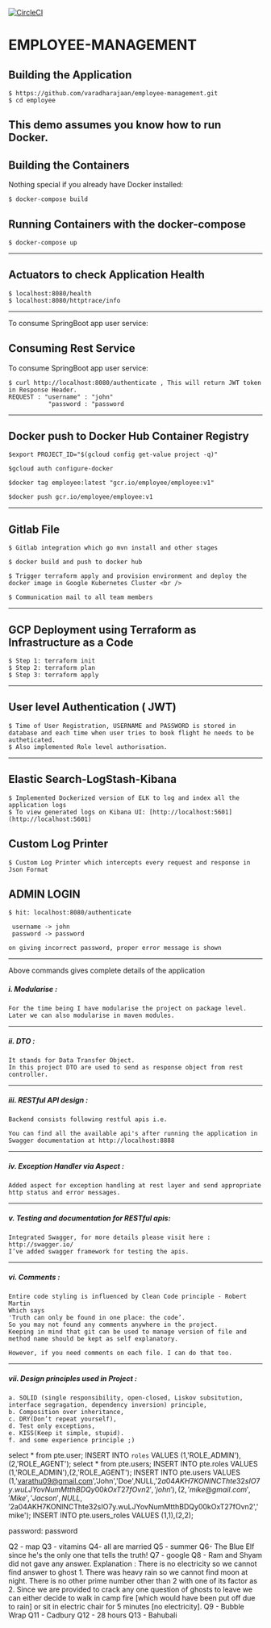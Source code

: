 [![CircleCI](https://circleci.com/gh/varadharajaan/employee-management.svg?style=svg)](https://circleci.com/gh/varadharajaan/employee-management)

EMPLOYEE-MANAGEMENT
=========================

Building the Application
---------------------
    $ https://github.com/varadharajaan/employee-management.git
    $ cd employee

This demo assumes you know how to run Docker.
------------------------------------------------------------------------------------------------------------------------
Building the Containers
----------------------
Nothing special if you already have Docker installed:

    $ docker-compose build 


Running Containers with the docker-compose
------------------------------------------

    $ docker-compose up


------------------------------------------------------------------------------------------------------------------------ 

Actuators to check Application Health 
--------------------------------------
    $ localhost:8080/health
    $ localhost:8080/httptrace/info
------------------------------------------------------------------------------------------------------------------------ 
To consume SpringBoot app user service:
    
Consuming Rest Service
---------------------
To consume SpringBoot app user service:

    $ curl http://localhost:8080/authenticate , This will return JWT token in Response Header. 
    REQUEST : "username" : "john" 
               "password : "password  
    
------------------------------------------------------------------------------------------------------------------------

Docker push to Docker Hub Container Registry
---------------------

    $export PROJECT_ID="$(gcloud config get-value project -q)" 

    $gcloud auth configure-docker 

    $docker tag employee:latest "gcr.io/employee/employee:v1" 

    $docker push gcr.io/employee/employee:v1 

------------------------------------------------------------------------------------------------------------------------
Gitlab File
--------------

    $ Gitlab integration which go mvn install and other stages 

    $ docker build and push to docker hub

    $ Trigger terraform apply and provision environment and deploy the docker image in Google Kubernetes Cluster <br />

    $ Communication mail to all team members

------------------------------------------------------------------------------------------------------------------------
GCP Deployment using Terraform as Infrastructure as a Code
-------------------------------------

    $ Step 1: terraform init 
    $ Step 2: terraform plan 
    $ Step 3: terraform apply

------------------------------------------------------------------------------------------------------------------------
User level Authentication   ( JWT) 
--------------------------

    $ Time of User Registration, USERNAME and PASSWORD is stored in database and each time when user tries to book flight he needs to be autheticated.
    $ Also implemented Role level authorisation.

------------------------------------------------------------------------------------------------------------------------
    
Elastic Search-LogStash-Kibana  
--------------------------
    $ Implemented Dockerized version of ELK to log and index all the application logs
    $ To view generated logs on Kibana UI: [http://localhost:5601](http://localhost:5601)

Custom Log Printer
--------------------------

    $ Custom Log Printer which intercepts every request and response in Json Format

ADMIN LOGIN
--------------------------
    $ hit: localhost:8080/authenticate

     username -> john
     password -> password

    on giving incorrect password, proper error message is shown

------------------------------------------------------------------------------------------------------------------------

Above commands gives complete details of the application

##### i. Modularise :
	For the time being I have modularise the project on package level.
	Later we can also modularise in maven modules.

------------------------------------------------------------------------------------------------------------------------
##### ii. DTO :
	It stands for Data Transfer Object.
	In this project DTO are used to send as response object from rest controller.

------------------------------------------------------------------------------------------------------------------------
##### iii. RESTful API design :
	Backend consists following restful apis i.e.

	You can find all the available api's after running the application in Swagger documentation at http://localhost:8888
------------------------------------------------------------------------------------------------------------------------
##### iv. Exception Handler via Aspect :
	Added aspect for exception handling at rest layer and send appropriate http status and error messages.

------------------------------------------------------------------------------------------------------------------------
##### v. Testing and documentation for RESTful apis:
	Integrated Swagger, for more details please visit here : http://swagger.io/
	I’ve added swagger framework for testing the apis.

------------------------------------------------------------------------------------------------------------------------
##### vi. Comments :
	Entire code styling is influenced by Clean Code principle - Robert Martin
	Which says
	'Truth can only be found in one place: the code’.
	So you may not found any comments anywhere in the project.
	Keeping in mind that git can be used to manage version of file and method name should be kept as self explanatory.

	However, if you need comments on each file. I can do that too.

------------------------------------------------------------------------------------------------------------------------
##### vii. Design principles used in Project :
	a. SOLID (single responsibility, open-closed, Liskov subsitution, interface segragation, dependency inversion) principle,
	b. Composition over inheritance,
	c. DRY(Don’t repeat yourself),
	d. Test only exceptions,
	e. KISS(Keep it simple, stupid).
	f. and some experience principle ;)


select * from pte.user;
INSERT INTO `roles` VALUES (1,'ROLE_ADMIN'),(2,'ROLE_AGENT');
select * from pte.users;
INSERT INTO pte.roles VALUES (1,'ROLE_ADMIN'),(2,'ROLE_AGENT');
INSERT INTO pte.users VALUES (1,'varathu09@gmail.com','John','Doe',NULL,'$2a$04$AKH7KONlNCThte32sIO7y.wuLJYovNumMtthBDQy00kOxT27fOvn2','john'),(2,'mike@gmail.com','Mike','Jacson',NULL,'$2a$04$AKH7KONlNCThte32sIO7y.wuLJYovNumMtthBDQy00kOxT27fOvn2','mike');
INSERT INTO pte.users_roles VALUES (1,1),(2,2);

password: password





Q2 - map
Q3 - vitamins
Q4- all are married
Q5 - summer
Q6- The Blue Elf since he's the only one that tells the truth!
Q7 - google
Q8 -  Ram and Shyam did not gave any answer.  Explanation : There is no electricity so we cannot find answer to ghost 1. There was heavy rain so we cannot find moon at night. There is no other prime number other than 2 with one of its factor as 2. Since we are provided to crack any one question of ghosts to leave we can either decide to walk in camp fire [which would have been put off due to rain] or sit in electric chair for 5 minutes [no electricity].
Q9 - Bubble Wrap 
Q11 - Cadbury
Q12 - 28 hours
Q13 - Bahubali


